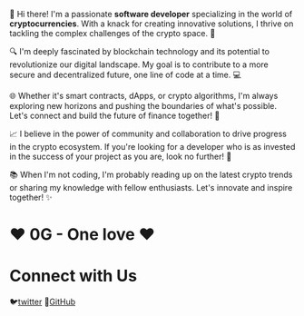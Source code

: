 👋 Hi there! I'm a passionate **software developer** specializing in the world of **cryptocurrencies**. With a knack for creating innovative solutions, I thrive on tackling the complex challenges of the crypto space. 🚀

🔍 I'm deeply fascinated by blockchain technology and its potential to revolutionize our digital landscape. My goal is to contribute to a more secure and decentralized future, one line of code at a time. 💻

🌐 Whether it's smart contracts, dApps, or crypto algorithms, I'm always exploring new horizons and pushing the boundaries of what's possible. Let's connect and build the future of finance together! 💼

📈 I believe in the power of community and collaboration to drive progress in the crypto ecosystem. If you're looking for a developer who is as invested in the success of your project as you are, look no further! 🤝

📚 When I'm not coding, I'm probably reading up on the latest crypto trends or sharing my knowledge with fellow enthusiasts. Let's innovate and inspire together! ✨

# ❤️ 0G - One love ❤️

# Connect with Us

🐦[twitter](https://x.com/AjanaCrypto "twitter") 📁[GitHub](https://github.com/ajanaCrypto "GitHub") 

